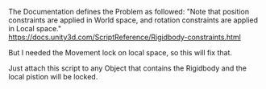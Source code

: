 The Documentation defines the Problem as followed: "Note that position constraints are applied in World space, and rotation constraints are applied in Local space."  
https://docs.unity3d.com/ScriptReference/Rigidbody-constraints.html

But I needed the Movement lock on local space, so this will fix that.

Just attach this script to any Object that contains the Rigidbody and the local pistion will be locked.
